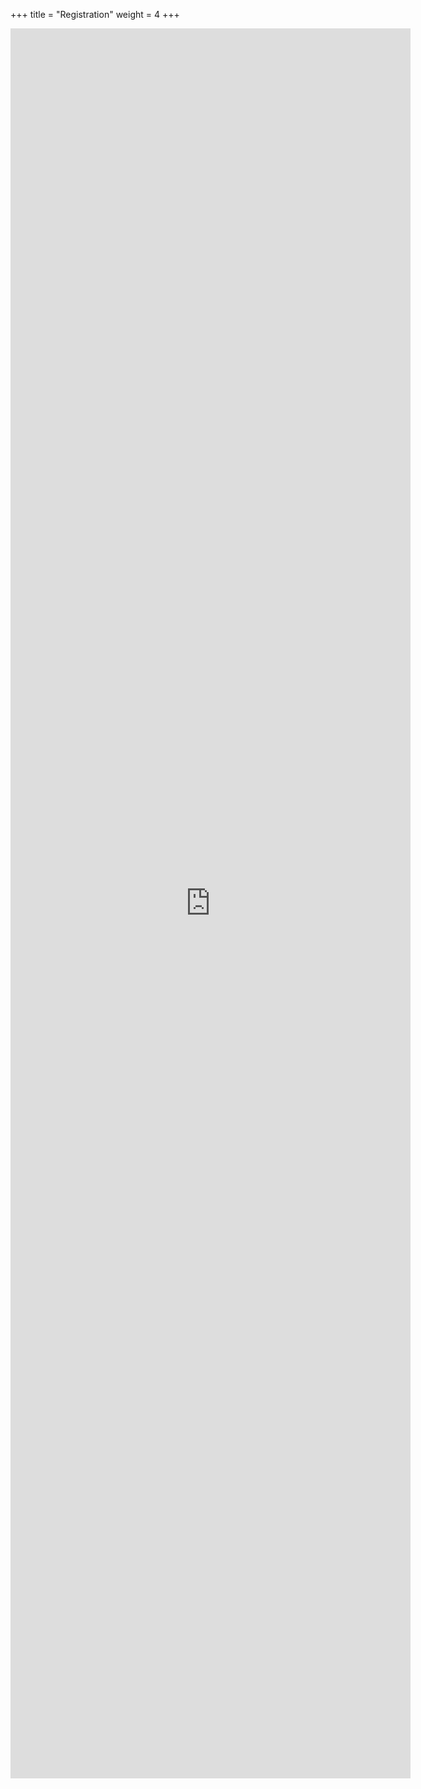 +++
title = "Registration"
weight = 4
+++


<iframe src="https://docs.google.com/forms/d/e/1FAIpQLSdc7kj_aRoSYrh399pBmOfSvXAKrIcQC-i2I8t92NyehqEd2A/viewform?embedded=true" width="640" height="2800" frameborder="0" marginheight="0" marginwidth="0">Loading…</iframe>


<!---

**TODO** 

- Add link to registration form
- On-site or online? (If online is a possibility!)
- Abstract submission
- Deadlines

--->
